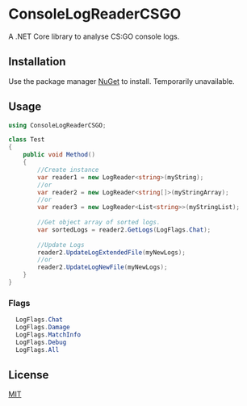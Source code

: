 # ConsoleLogReaderCSGO
A .NET Core library to analyse CS:GO console logs.

## Installation


Use the package manager [NuGet](https://www.nuget.org/packages/pear95.Util.ConsoleLogReaderCSGO/1.0.1) to install. Temporarily unavailable.

## Usage

```C#
using ConsoleLogReaderCSGO;

class Test
{
    public void Method()
    {
        //Create instance
        var reader1 = new LogReader<string>(myString);
        //or
        var reader2 = new LogReader<string[]>(myStringArray);
        //or
        var reader3 = new LogReader<List<string>>(myStringList);
        
        //Get object array of sorted logs.
        var sortedLogs = reader2.GetLogs(LogFlags.Chat);
        
        //Update Logs
        reader2.UpdateLogExtendedFile(myNewLogs);
        //or
        reader2.UpdateLogNewFile(myNewLogs);
    }
}
```
### Flags

```C#
  LogFlags.Chat
  LogFlags.Damage
  LogFlags.MatchInfo
  LogFlags.Debug
  LogFlags.All
```


## License
[MIT](https://choosealicense.com/licenses/mit/)
